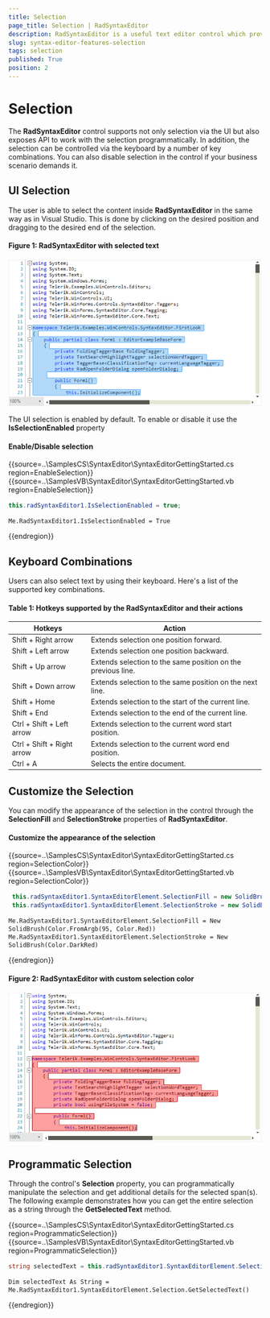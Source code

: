 ```yaml
---
title: Selection
page_title: Selection | RadSyntaxEditor
description: RadSyntaxEditor is a useful text editor control which provides built-in syntax highlighting and code editing experience
slug: syntax-editor-features-selection
tags: selection
published: True
position: 2
---
```


# Selection

The **RadSyntaxEditor** control supports not only selection via the UI but also exposes API to work with the selection programmatically. In addition, the selection can be controlled via the keyboard by a number of key combinations. You can also disable selection in the control if your business scenario demands it.

## UI Selection

The user is able to select the content inside **RadSyntaxEditor** in the same way as in Visual Studio. This is done by clicking on the desired position and dragging to the desired end of the selection. 

#### Figure 1: RadSyntaxEditor with selected text

![features-intellipropmpts001](images/selection001.png)

The UI selection is enabled by default. To enable or disable it use the **IsSelectionEnabled** property

#### Enable/Disable selection
{{source=..\SamplesCS\SyntaxEditor\SyntaxEditorGettingStarted.cs region=EnableSelection}} 
{{source=..\SamplesVB\SyntaxEditor\SyntaxEditorGettingStarted.vb region=EnableSelection}}

````C#
this.radSyntaxEditor1.IsSelectionEnabled = true;

````
````VB.NET
Me.RadSyntaxEditor1.IsSelectionEnabled = True

````

{{endregion}} 

## Keyboard Combinations

Users can also select text by using their keyboard. Here's a list of the supported key combinations.

#### Table 1: Hotkeys supported by the RadSyntaxEditor and their actions

|**Hotkeys**|**Action**|
|----|----|
|Shift + Right arrow|Extends selection one position forward.|
|Shift + Left arrow|Extends selection one position backward.|
|Shift + Up arrow|Extends selection to the same position on the previous line.|
|Shift + Down arrow|Extends selection to the same position on the next line.|
|Shift + Home|Extends selection to the start of the current line.|
|Shift + End|Extends selection to the end of the current line.|
|Ctrl + Shift + Left arrow|Extends selection to the current word start position.|
|Ctrl + Shift + Right arrow|Extends selection to the current word end position.|
|Ctrl + A|Selects the entire document.|

## Customize the Selection

You can modify the appearance of the selection in the control through the **SelectionFill** and **SelectionStroke** properties of **RadSyntaxEditor**.

#### Customize the appearance of the selection

{{source=..\SamplesCS\SyntaxEditor\SyntaxEditorGettingStarted.cs region=SelectionColor}} 
{{source=..\SamplesVB\SyntaxEditor\SyntaxEditorGettingStarted.vb region=SelectionColor}}

````C#
 this.radSyntaxEditor1.SyntaxEditorElement.SelectionFill = new SolidBrush(Color.FromArgb(95, Color.Red));
 this.radSyntaxEditor1.SyntaxEditorElement.SelectionStroke = new SolidBrush(Color.DarkRed);

````
````VB.NET
Me.RadSyntaxEditor1.SyntaxEditorElement.SelectionFill = New SolidBrush(Color.FromArgb(95, Color.Red))
Me.RadSyntaxEditor1.SyntaxEditorElement.SelectionStroke = New SolidBrush(Color.DarkRed)

````

{{endregion}} 

#### Figure 2: RadSyntaxEditor with custom selection color

![features-intellipropmpts001](images/selection002.png)

## Programmatic Selection

Through the control's **Selection** property, you can programmatically manipulate the selection and get additional details for the selected span(s). The following example demonstrates how you can get the entire selection as a string through the **GetSelectedText** method.

{{source=..\SamplesCS\SyntaxEditor\SyntaxEditorGettingStarted.cs region=ProgrammaticSelection}} 
{{source=..\SamplesVB\SyntaxEditor\SyntaxEditorGettingStarted.vb region=ProgrammaticSelection}}

````C#
string selectedText = this.radSyntaxEditor1.SyntaxEditorElement.Selection.GetSelectedText();

````
````VB.NET
Dim selectedText As String = Me.RadSyntaxEditor1.SyntaxEditorElement.Selection.GetSelectedText()

````

{{endregion}} 
